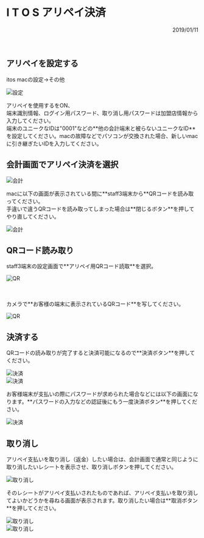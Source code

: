 # I T O S アリペイ決済
<div align="right">2019/01/11</div><br><br>



## アリペイを設定する
<p>
itos macの設定->その他
</p>

![設定](https://itordersystem.github.io/itos/doc/itos_aripay/1.png "設定")<br>

<p>
アリペイを使用するをON、<br>
端末識別情報、ログイン用パスワード、取り消し用パスワードは加盟店情報から入力してください。<br>
端末のユニークなIDは"0001"などの**他の会計端末と被らないユニークなID**を設定してください。macの故障などでパソコンが交換された場合、新しいmacに引き継ぎたいIDを入力してください。
</p>

## 会計画面でアリペイ決済を選択
![会計](https://itordersystem.github.io/itos/doc/itos_aripay/2.png "会計")<br>

<p>
macに以下の画面が表示されている間に**staff3端末から**QRコードを読み取ってください。<br>
手違いで違うQRコードを読み取ってしまった場合は**閉じるボタン**を押してやり直してください。
</p>

![会計](https://itordersystem.github.io/itos/doc/itos_aripay/3.png "会計")<br>

## QRコード読み取り
<p>
staff3端末の設定画面で**アリペイ用QRコード読取**を選択。
</p>

![QR](https://itordersystem.github.io/itos/doc/itos_aripay/4.png "QR")<br><br><br>

<p>
カメラで**お客様の端末に表示されているQRコード**を写してください。
</p>

![QR](https://itordersystem.github.io/itos/doc/itos_aripay/5.png "QR")<br>

## 決済する
<p>
QRコードの読み取りが完了すると決済可能になるので**決済ボタン**を押してください。
</p>

![決済](https://itordersystem.github.io/itos/doc/itos_aripay/6.png "決済")<br>
![決済](https://itordersystem.github.io/itos/doc/itos_aripay/7.png "決済")<br>

<p>
お客様端末が支払いの際にパスワードが求められた場合などには以下の画面になります。**パスワードの入力などの認証後にもう一度決済ボタン**を押してください。
</p>

![決済](https://itordersystem.github.io/itos/doc/itos_aripay/8.png "決済")<br>

## 取り消し
<p>
アリペイ支払いを取り消し（返金）したい場合は、会計画面で通常と同じように取り消したいレシートを表示させ、取り消しボタンを押してください。
</p>

![取り消し](https://itordersystem.github.io/itos/doc/itos_aripay/9.png "取り消し")<br>

<p>
そのレシートがアリペイ支払いされたものであれば、アリペイ支払いを取り消してよいかどうかを尋ねる画面が表示されます。取り消したい場合は**取消ボタン**を押してください。
</p>

![取り消し](https://itordersystem.github.io/itos/doc/itos_aripay/10.png "取り消し")<br>
![取り消し](https://itordersystem.github.io/itos/doc/itos_aripay/11.png "取り消し")<br>
